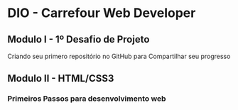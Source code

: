 # DIO - Carrefour Web Developer
## Modulo I - 1º Desafio de Projeto
Criando seu primero repositório no GitHub para Compartilhar seu progresso

## Modulo II - HTML/CSS3
### Primeiros Passos para desenvolvimento web
